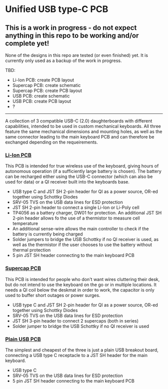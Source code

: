 # Unified USB type-C PCB

## This is a work in progress - do not expect anything in this repo to be working and/or complete yet!
None of the designs in this repo are tested (or even finished) yet. It is currently only used as a backup of the work in progress.

TBD:
 * Li-Ion PCB: create PCB layout
 * Supercap PCB: create schematic
 * Supercap PCB: create PCB layout
 * USB PCB: create schematic
 * USB PCB: create PCB layout
 * ?
___

A collection of 3 compatible USB-C (2.0) daughterboards with different capabilities, intended to be used in custom mechanical keyboards. All three feature the same mechanical dimensions and mounting holes, as well as the same connector leading to the main keyboard PCB and can therefore be exchanged depending on the requeirements.

### [Li-Ion PCB](unified-usb-pcb_batt)
This PCB is intended for true wireless use of the keyboard, giving hours of autonomous operation (if a sufficiently large battery is chosen). The battery can be recharged either using the USB-C connector (which can also be used for data) or a QI receiver built into the keyboards base.
 * USB type C and JST SH 2-pin header for QI as a power source, OR-ed together using Schottky Diodes
 * SRV-05 TVS on the USB data lines for ESD protection
 * JST SH 2-pin header to connect a single Li-Ion or Li-Poly cell
 * TP4056 as a battery charger, DW01 for protection. An additional JST SH 2-pin header allows fo the use of a thermistor to measure cell temperature
 * An additional sense-wire allows the main controller to check if the battery is currently being charged
 * Solder jumpers to bridge the USB Schottky if no QI receiver is used, as well as the thermistor if the user chooses to use the battery without thermal protection
 * 5 pin JST SH header connecting to the main keyboard PCB

### [Supercap PCB](unified-usb-pcb_cap)

This PCB is intended for people who don't want wires cluttering their desk, but do not intend to use the keyboard on the go or in multiple locations. It needs a QI coil below the deskmat in order to work, the capacitor is only used to buffer short outages or power surges.
 * USB type C and JST SH 2-pin header for QI as a power source, OR-ed together using Schottky Diodes
 * SRV-05 TVS on the USB data lines for ESD protection
 * JST SH 3-pin header to connect 2 supercaps (both in series)
 * Solder jumper to bridge the USB Schottky if no QI receiver is used

### [Plain USB PCB](unified-usb-pcb_simple)
The simplest and cheapest of the three is just a plain USB breakout board, connecting a USB type C receptacle to a JST SH header for the main keyboard.
 * USB type C
 * SRV-05 TVS on the USB data lines for ESD protection
 * 5 pin JST SH header connecting to the main keyboard PCB